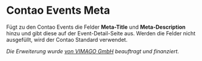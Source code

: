 # Contao Events Meta

Fügt zu den Contao Events die Felder **Meta-Title** und **Meta-Description** hinzu und gibt diese auf der Event-Detail-Seite aus.
Werden die Felder nicht ausgefüllt, wird der Contao Standard verwendet.

_Die Erweiterung wurde [von VIMAGO GmbH](https://www.vimago-medien.de/) beauftragt und finanziert._
